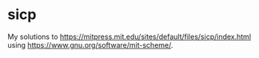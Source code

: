 # sicp

My solutions to https://mitpress.mit.edu/sites/default/files/sicp/index.html using https://www.gnu.org/software/mit-scheme/.


